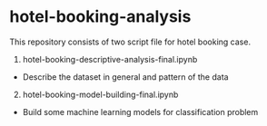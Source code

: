# hotel-booking-analysis
This repository consists of two script file for hotel booking case.
1. hotel-booking-descriptive-analysis-final.ipynb
- Describe the dataset in general and pattern of the data
2. hotel-booking-model-building-final.ipynb
- Build some machine learning models for classification problem

